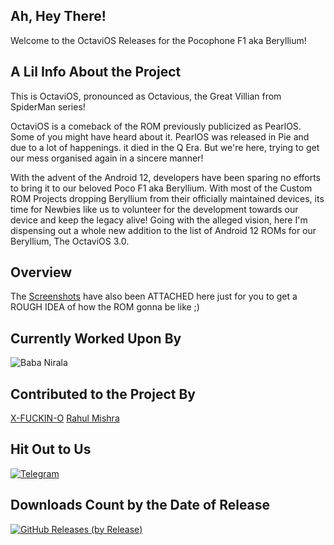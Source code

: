 ## Ah, Hey There!

Welcome to the OctaviOS Releases for the Pocophone F1 aka Beryllium!

## A Lil Info About the Project

This is OctaviOS, pronounced as Octavious, the Great Villian from SpiderMan series!

OctaviOS is a comeback of the ROM previously publicized as PearlOS. Some of you might have heard about it. PearlOS was released in Pie and due to a lot of happenings. it died in the Q Era. But we're here, trying to get our mess organised again in a sincere manner!

With the advent of the Android 12, developers have been sparing no efforts to bring it to our beloved Poco F1 aka Beryllium. With most of the Custom ROM Projects dropping Beryllium from their officially maintained devices, its time for Newbies like us to volunteer for the development towards our device and keep the legacy alive! Going with the alleged vision, here I'm dispensing out a whole new addition to the list of Android 12 ROMs for our Beryllium, The OctaviOS 3.0.

## Overview

The [Screenshots](https://github.com/XO-Builds/OctaviOS/blob/main/%5BScreenshots%5DOctaviOS_3.0_Beryllium.pdf) have also been ATTACHED here just for you to get a ROUGH IDEA of how the ROM gonna be like ;)

## Currently Worked Upon By

![Baba Nirala](https://img.shields.io/badge/BabaNirala-232F3E?style=for-the-badge&logo=BabaNirala&logoColor=white)

## Contributed to the Project By

[X-FUCKIN-O](https://github.com/XtremeOrnob)
[Rahul Mishra](https://github.com/beingmishra)

## Hit Out to Us

[![Telegram](https://img.shields.io/badge/Telegram-2CA5E0?style=for-the-badge&logo=telegram&logoColor=white)](https://t.me/xosden)

## Downloads Count by the Date of Release

[![GitHub Releases (by Release)](https://img.shields.io/github/downloads/XO-Builds/OctaviOS/3.0-20211021-0520/total.svg)](https://github.com/XO-Builds/OctaviOS/releases)
